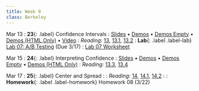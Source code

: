 ```yaml
---
title: Week 9
class: Berkeley
---
```


Mar 13
: **23**{: .label} Confidence Intervals
  : [Slides](https://docs.google.com/presentation/d/1ipzG9XZeOfW5Nmo3HKT6LG9nsItkM9p5HkYL5SrRtEE/edit?usp=sharing) &#8226; [Demos](https://data8.datahub.berkeley.edu/hub/user-redirect/git-pull?repo=https%3A%2F%2Fgithub.com%2Fdata-8%2Fmaterials-sp23&urlpath=retro%2Ftree%2Fmaterials-sp23%2Flec%2Flec23.ipynb&branch=main) &#8226; [Demos Empty](https://data8.datahub.berkeley.edu/hub/user-redirect/git-pull?repo=https%3A%2F%2Fgithub.com%2Fdata-8%2Fmaterials-sp23&urlpath=retro%2Ftree%2Fmaterials-sp23%2Flec%2Flec23_empty.ipynb&branch=main) &#8226;   [Demos (HTML Only)](assets/demo_html/lec23.html) &#8226; [Video](https://youtu.be/5Mb9RoO1pXY)
: *Reading:* [13](https://inferentialthinking.com/chapters/13/Estimation.html), [13.1](https://inferentialthinking.com/chapters/13/1/Percentiles.html), [13.2](https://inferentialthinking.com/chapters/13/2/Bootstrap.html)
: **Lab**{: .label .label-lab} [Lab 07: A/B Testing](https://data8.datahub.berkeley.edu/hub/user-redirect/git-pull?repo=https%3A%2F%2Fgithub.com%2Fdata-8%2Fmaterials-sp23&urlpath=retro%2Ftree%2Fmaterials-sp23%2Fmaterials%2Fsp23%2Flab%2Flab07%2Flab07.ipynb&branch=main) (Due 3/17)
  : [Lab 07 Worksheet](https://drive.google.com/file/d/1w0oOlY0EsIrJ74bfF6PIs7932G6Lpy3U/view?usp=sharing)

Mar 15
: **24**{: .label} Interpreting Confidence
  : [Slides](https://docs.google.com/presentation/d/13ubB9H0kEMGs1c29OFBkES9pBdEg36ErQCn2ZjfHuY4/edit?usp=sharing) &#8226; [Demos](https://data8.datahub.berkeley.edu/hub/user-redirect/git-pull?repo=https%3A%2F%2Fgithub.com%2Fdata-8%2Fmaterials-sp23&urlpath=retro%2Ftree%2Fmaterials-sp23%2Flec%2Flec24.ipynb&branch=main) &#8226; [Demos Empty](https://data8.datahub.berkeley.edu/hub/user-redirect/git-pull?repo=https%3A%2F%2Fgithub.com%2Fdata-8%2Fmaterials-sp23&urlpath=retro%2Ftree%2Fmaterials-sp23%2Flec%2Flec24_empty.ipynb&branch=main) &#8226;   [Demos (HTML Only)](assets/demo_html/lec24.html) <!-- &#8226; [Video](#)-->
: *Reading:* [13.3](https://inferentialthinking.com/chapters/13/3/Confidence_Intervals.html), [13.4](https://inferentialthinking.com/chapters/13/4/Using_Confidence_Intervals.html)

Mar 17
: **25**{: .label} Center and Spread
  : <!--[Slides]#) &#8226; [Demos](#) &#8226; [Video](#)-->
: *Reading:* [14](https://inferentialthinking.com/chapters/14/Why_the_Mean_Matters.html), [14.1](https://inferentialthinking.com/chapters/14/1/Properties_of_the_Mean.html), [14.2](https://inferentialthinking.com/chapters/14/2/Variability.html)
  : <!--Supplemental Videos: [Standard Units](https://youtu.be/5R7D1a8ek-w), [Checking Chebyshev Bounds](https://youtu.be/Cl01jt8e0JI)-->
: **Homework**{: .label .label-homework} Homework 08 (3/22)
